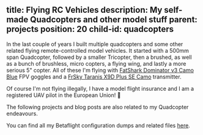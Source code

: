 title: Flying RC Vehicles
description: My self-made Quadcopters and other model stuff
parent: projects
position: 20
child-id: quadcopters
---

In the last couple of years I built multiple quadcopters and some other related flying remote-controlled model vehicles.
It started with a 500mm span Quadcopter, followed by a smaller Tricopter, then a brushed, as well as a bunch of brushless, micro copters, a flying wing, and lastly a more serious 5" copter.
All of these I'm flying with [FatShark Dominator v3 Camo Blue](https://hobbyking.com/en_us/dominator-v3-hydrodip-camo-blue-white.html) FPV goggles and a [FrSky Taranis X9D Plus SE Camo](https://amzn.to/2RB3o9i) transmitter.

Of course I'm not flying illegally, I have a model flight insurance and I am a registered UAV pilot in the European Union! 👮

<!--%
printMenuPositional()
%-->

The following projects and blog posts are also related to my Quadcopter endeavours.

<!--%
mpages = [p for p in pages if p.get("show_in_quadcopters", "false") == "true"]
printMenuDate(mpages)
%-->

You can find all my Betaflight configuration dumps and related files [here](https://git.xythobuz.de/thomas/copter-configs).
